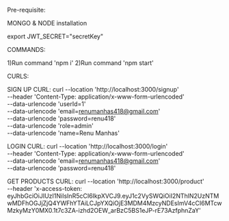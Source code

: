 Pre-requisite:

MONGO & NODE installation
 
export JWT_SECRET="secretKey"

COMMANDS:

1)Run command 'npm i'
2)Run command 'npm start' 

CURLS: 

SIGN UP CURL:
curl --location 'http://localhost:3000/signup' \
--header 'Content-Type: application/x-www-form-urlencoded' \
--data-urlencode 'userId=1' \
--data-urlencode 'email=renumanhas418@gmail.com' \
--data-urlencode 'password=renu418' \
--data-urlencode 'role=admin' \
--data-urlencode 'name=Renu Manhas'

LOGIN CURL:
curl --location 'http://localhost:3000/login' \
--header 'Content-Type: application/x-www-form-urlencoded' \
--data-urlencode 'email=renumanhas418@gmail.com' \
--data-urlencode 'password=renu418'

GET PRODUCTS CURL:
curl --location 'http://localhost:3000/product' \
--header 'x-access-token: eyJhbGciOiJIUzI1NiIsInR5cCI6IkpXVCJ9.eyJ1c2VySWQiOiI2NThlN2UzNTMwMDFhOGJjZjQ4YWFhYTAiLCJpYXQiOjE3MDM4MzcyNDEsImV4cCI6MTcwMzkyMzY0MX0.1t7c3ZA-izhd2OEW_arBzC5BS1eJP-rE73AzfphnZaY'
